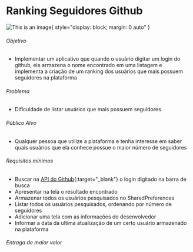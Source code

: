 # Ranking Seguidores Github

![This is an image](https://encrypted-tbn0.gstatic.com/images?q=tbn:ANd9GcSiKTHLvVpYxVI28oFsh4Ct3qW1_wxaNPx-1A&usqp=CAU){ style="display: block; margin: 0 auto" }

###### Objetivo

- Implementar um aplicativo que quando o usuário digitar um login do github, ele armazena o nome encontrado em uma listagem e implementa a criação de um ranking dos usuários que mais possuem seguidores na plataforma

###### Problema

- Dificuldade de listar usuários que mais possuem seguidores

###### Público Alvo

- Qualquer pessoa que utilize a plataforma e tenha interesse em saber quais usuários que ela conhece possue o maior número de seguidores

###### Requisitos mínimos

- Buscar na [API do Github](https://api.github.com/){:target="\_blank"} o login digitado na barra de busca
- Apresentar na tela o resultado encontrado
- Armazenar todos os usuários pesquisados no SharedPreferences
- Listar todos os usuários pesquisados, ordenando por número de seguidores
- Adicionar uma tela com as informações do desenvolvedor
- Informar a data da ultima atualização de um certo usuário armazenado na plataforma

###### Entraga de maior valor
